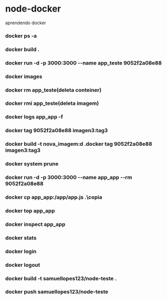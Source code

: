 # node-docker
aprendendo docker


### docker ps -a
### docker build .
### docker run -d -p 3000:3000 --name app_teste 9052f2a08e88
### docker images
### docker rm app_teste(deleta conteiner)
### docker rmi app_teste(deleta imagem)
### docker logs app_app -f
### docker tag 9052f2a08e88 imagen3:tag3
### docker build -t nova_imagem:d .docker tag 9052f2a08e88 imagen3:tag3
### docker system prune
### docker run -d -p 3000:3000 --name app_app --rm 9052f2a08e88
### docker cp app_app:/app/app.js .\copia
### docker top app_app
### docker inspect app_app
### docker stats
### docker login
### docker logout
### docker build -t samuellopes123/node-teste .
### docker push samuellopes123/node-teste
